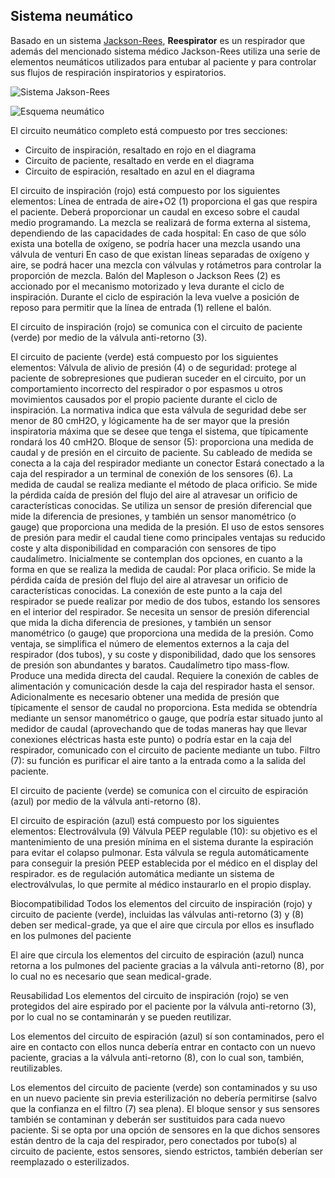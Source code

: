 ## Sistema neumático
Basado en un sistema [Jackson-Rees](https://en.wikipedia.org/wiki/Breathing_circuit), **Reespirator** es un respirador que además del mencionado sistema médico Jackson-Rees utiliza una serie de elementos neumáticos utilizados para entubar al paciente y para controlar sus flujos de respiración inspiratorios y espiratorios.

![Sistema Jakson-Rees](https://gitlab.com/reesistencia/reespirator-doc/-/raw/master/images/image005.png "Sistema Jackson-Rees")


![Esquema neumático](https://gitlab.com/reesistencia/reespirator-doc/-/raw/master/images/neumatic.png "Esquema neumático")

El circuito neumático completo está compuesto por tres secciones:
* Circuito de inspiración, resaltado en rojo en el diagrama
* Circuito de paciente, resaltado en verde en el diagrama
* Circuito de espiración, resaltado en azul en el diagrama

El circuito de inspiración (rojo) está compuesto por los siguientes elementos:
Línea de entrada de aire+O2 (1) proporciona el gas que respira el paciente. Deberá proporcionar un caudal en exceso sobre el caudal medio programando. La mezcla se realizará de forma externa al sistema, dependiendo de las capacidades de cada hospital:
En caso de que sólo exista una botella de oxígeno, se podría hacer una mezcla usando una válvula de venturi
En caso de que existan líneas separadas de oxígeno y aire, se podrá hacer una mezcla con válvulas y rotámetros para controlar la proporción de mezcla.
Balón del Mapleson o Jackson Rees (2) es accionado por el mecanismo motorizado y leva durante el ciclo de inspiración. Durante el ciclo de espiración la leva vuelve a posición de reposo para permitir que la línea de entrada (1) rellene el balón.

El circuito de inspiración (rojo) se comunica con el circuito de paciente (verde) por medio de la válvula anti-retorno (3).

El circuito de paciente (verde) está compuesto por los siguientes elementos:
Válvula de alivio de presión (4) o de seguridad: protege al paciente de sobrepresiones que pudieran suceder en el circuito, por un comportamiento incorrecto del respirador o por espasmos u otros movimientos causados por el propio paciente durante el ciclo de inspiración. La normativa indica que esta válvula de seguridad debe ser menor de 80 cmH2O, y lógicamente ha de ser mayor que la presión inspiratoria máxima que se desee que tenga el sistema, que típicamente rondará los 40 cmH2O.
Bloque de sensor (5): proporciona una medida de caudal y de presión en el circuito de paciente. Su cableado de medida se conecta a la caja del respirador mediante un conector Estará conectado a la caja del respirador a un terminal de conexión de los sensores (6). La medida de caudal se realiza mediante el método de placa orificio. Se mide la pérdida caída de presión del flujo del aire al atravesar un orificio de características conocidas. Se utiliza un sensor de presión diferencial que mide la diferencia de presiones, y también un sensor manométrico (o gauge) que proporciona una medida de la presión. El uso de estos sensores de presión para medir el caudal tiene como principales ventajas su reducido coste y alta disponibilidad en comparación con sensores de tipo caudalímetro. Inicialmente se contemplan dos opciones, en cuanto a la forma en que se realiza la medida de caudal:
Por placa orificio. Se mide la pérdida caída de presión del flujo del aire al atravesar un orificio de características conocidas. La conexión de este punto a la caja del respirador se puede realizar por medio de dos tubos, estando los sensores en el interior del respirador. Se necesita un sensor de presión diferencial que mida la dicha diferencia de presiones, y también un sensor manométrico (o gauge) que proporciona una medida de la presión. Como ventaja, se simplifica el número de elementos externos a la caja del respirador (dos tubos), y su coste y disponibilidad, dado que los sensores de presión son abundantes y baratos.
Caudalímetro tipo mass-flow. Produce una medida directa del caudal. Requiere la conexión de cables de alimentación y comunicación desde la caja del respirador hasta el sensor. Adicionalmente es necesario obtener una medida de presión que típicamente el sensor de caudal no proporciona. Esta medida se obtendría mediante un sensor manométrico o gauge, que podría estar situado junto al medidor de caudal (aprovechando que de todas maneras hay que llevar conexiones eléctricas hasta este punto) o podría estar en la caja del respirador, comunicado con el circuito de paciente mediante un tubo. 
Filtro (7): su función es purificar el aire tanto a la entrada como a la salida del paciente.  

El circuito de paciente (verde) se comunica con el circuito de espiración (azul) por medio de la válvula anti-retorno (8).

El circuito de espiración (azul) está compuesto por los siguientes elementos:
Electroválvula (9)
Válvula PEEP regulable (10): su objetivo es el mantenimiento de una presión mínima en el sistema durante la espiración para evitar el colapso pulmonar. Esta válvula se regula automáticamente para conseguir la presión PEEP establecida por el médico en el display del respirador. es de regulación automática mediante un sistema de electroválvulas, lo que permite al médico instaurarlo en el propio display.

Biocompatibilidad
Todos los elementos del circuito de inspiración (rojo) y circuito de paciente (verde), incluidas las válvulas anti-retorno (3) y (8) deben ser medical-grade, ya que el aire que circula por ellos es insuflado en los pulmones del paciente

El aire que circula los elementos del circuito de espiración (azul) nunca retorna a los pulmones del paciente gracias a la válvula anti-retorno (8), por lo cual no es necesario que sean medical-grade.

Reusabilidad
Los elementos del circuito de inspiración (rojo) se ven protegidos del aire espirado por el paciente por la válvula anti-retorno (3), por lo cual no se contaminarán y se pueden reutilizar.

Los elementos del circuito de espiración (azul) sí son contaminados, pero el aire en contacto con ellos nunca debería entrar en contacto con un nuevo paciente, gracias a la válvula anti-retorno (8), con lo cual son, también, reutilizables.

Los elementos del circuito de paciente (verde) son contaminados y su uso en un nuevo paciente sin previa esterilización no debería permitirse (salvo que la confianza en el filtro (7) sea plena). El bloque sensor y sus sensores también se contaminan y deberán ser sustituidos para cada nuevo paciente. Si se opta por una opción de sensores en la que dichos sensores están dentro de la caja del respirador, pero conectados por tubo(s) al circuito de paciente,  estos sensores, siendo estrictos, también deberían ser reemplazado o esterilizados.
